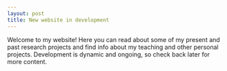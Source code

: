 ```yaml
---
layout: post
title: New website in development
---
```


Welcome to my website! Here you can read about some of my present and past research projects and find info about my teaching and other personal projects. Development is dynamic and ongoing, so check back later for more content.
